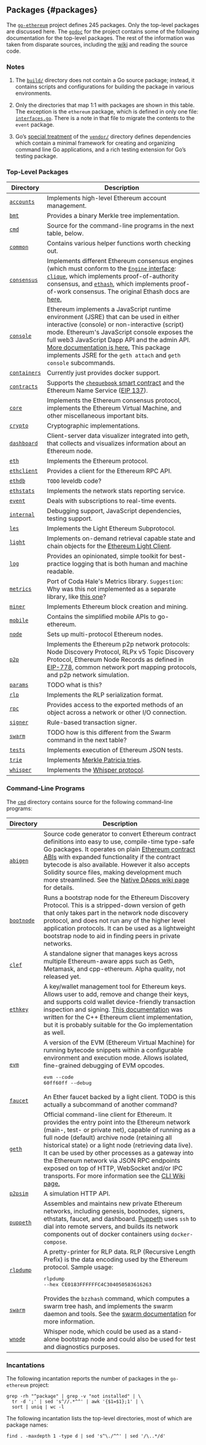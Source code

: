 ## Packages {#packages}

The [`go-ethereum`](https://github.com/ethereum/go-ethereum) project defines 245 packages. Only the top-level packages are discussed here. The [`godoc`](https://godoc.org/github.com/ethereum/go-ethereum#pkg-subdirectories) for the project contains some of the following documentation for the top-level packages. The rest of the information was taken from disparate sources, including the [wiki](https://github.com/ethereum/go-ethereum/wiki) and reading the source code.

### Notes

1. The [`build/`](https://github.com/ethereum/go-ethereum/tree/master/build) directory does not contain a Go source package; instead, it contains scripts and configurations for building the package in various environments.

2. Only the directories that map 1:1 with packages are shown in this table. The exception is the `ethereum` package, which is defined in only one file: [`interfaces.go`](https://github.com/ethereum/go-ethereum/blob/master/interfaces.go). There is a note in that file to migrate the contents to the `event` package.

3. Go&rsquo;s [special treatment](https://blog.gopheracademy.com/advent-2015/vendor-folder/) of the [`vendor/`](https://github.com/ethereum/go-ethereum/tree/master/vendor) directory defines dependencies which contain a minimal framework for creating and organizing command line Go applications, and a rich testing extension for Go&rsquo;s testing package. 

### Top-Level Packages

| Directory | Description |
| --- | --- |
| [`accounts`](https://github.com/ethereum/go-ethereum/tree/master/accounts) | Implements high-level Ethereum account management. |
| [`bmt`](https://github.com/ethereum/go-ethereum/tree/master/bmt) | Provides a binary Merkle tree implementation. |
| [`cmd`](https://github.com/ethereum/go-ethereum/tree/master/cmd) | Source for the command-line programs in the next table, below. |
| [`common`](https://github.com/ethereum/go-ethereum/tree/master/common) | Contains various helper functions worth checking out. |
| [`consensus`](https://github.com/ethereum/go-ethereum/tree/master/consensus) | Implements different Ethereum consensus engines (which must conform to the [`Engine` interface](https://godoc.org/github.com/ethereum/go-ethereum/consensus#Engine): [`clique`](https://godoc.org/github.com/ethereum/go-ethereum/consensus/clique), which implements proof-of-authority consensus, and [`ethash`](https://godoc.org/github.com/ethereum/go-ethereum/consensus/ethash), which implements proof-of-work consensus. The original Ethash docs are [here.](https://github.com/ethereum/wiki/wiki/Ethash) |
| [`console`](https://github.com/ethereum/go-ethereum/tree/master/console) | Ethereum implements a JavaScript runtime environment (JSRE) that can be used in either interactive (console) or non-interactive (script) mode. Ethereum&#039;s JavaScript console exposes the full web3 JavaScript Dapp API and the admin API. [More documentation is here.](https://github.com/ethereum/go-ethereum/wiki/JavaScript-Console) This package implements JSRE for the `geth attach` and `geth console` subcommands. |
| [`containers`](https://github.com/ethereum/go-ethereum/tree/master/containers) | Currently just provides docker support. |
| [`contracts`](https://github.com/ethereum/go-ethereum/tree/master/contracts) | Supports the [`chequebook` smart contract](https://godoc.org/github.com/ethereum/go-ethereum/contracts/chequebook) and the Ethereum Name Service ([EIP 137](https://github.com/ethereum/EIPs/blob/master/EIPS/eip-137.md)). |
| [`core`](https://github.com/ethereum/go-ethereum/tree/master/core) | Implements the Ethereum consensus protocol, implements the Ethereum Virtual Machine, and other miscellaneous important bits. |
| [`crypto`](https://github.com/ethereum/go-ethereum/tree/master/crypto) | Cryptographic implementations. |
| [`dashboard`](https://github.com/ethereum/go-ethereum/tree/master/dashboard) | Client-server data visualizer integrated into geth, that collects and visualizes information about an Ethereum node. |
| [`eth`](https://github.com/ethereum/go-ethereum/tree/master/eth) | Implements the Ethereum protocol. |
| [`ethclient`](https://github.com/ethereum/go-ethereum/tree/master/ethclient) | Provides a client for the Ethereum RPC API. |
| [`ethdb`](https://github.com/ethereum/go-ethereum/tree/master/ethdb) | `TODO` leveldb code? |
| [`ethstats`](https://github.com/ethereum/go-ethereum/tree/master/ethstats) | Implements the network stats reporting service. |
| [`event`](https://github.com/ethereum/go-ethereum/tree/master/event) | Deals with subscriptions to real-time events. |
| [`internal`](https://github.com/ethereum/go-ethereum/tree/master/internal) | Debugging support, JavaScript dependencies, testing support. |
| [`les`](https://github.com/ethereum/go-ethereum/tree/master/les) | Implements the Light Ethereum Subprotocol. |
| [`light`](https://github.com/ethereum/go-ethereum/tree/master/light) | Implements on-demand retrieval capable state and chain objects for the [Ethereum Light Client](https://github.com/ethereum/wiki/wiki/Light-client-protocol). |
| [`log`](https://github.com/ethereum/go-ethereum/tree/master/log) | Provides an opinionated, simple toolkit for best-practice logging that is both human and machine readable. |
| [`metrics`](https://github.com/ethereum/go-ethereum/tree/master/metrics) | Port of Coda Hale&#039;s Metrics library. `Suggestion`: Why was this not implemented as a separate library, like [this one](https://github.com/rcrowley/go-metrics)? |
| [`miner`](https://github.com/ethereum/go-ethereum/tree/master/miner) | Implements Ethereum block creation and mining. |
| [`mobile`](https://github.com/ethereum/go-ethereum/tree/master/mobile) | Contains the simplified mobile APIs to go-ethereum. |
| [`node`](https://github.com/ethereum/go-ethereum/tree/master/node) | Sets up multi-protocol Ethereum nodes. |
| [`p2p`](https://github.com/ethereum/go-ethereum/tree/master/p2p) | Implements the Ethereum p2p network protocols: Node Discovery Protocol, RLPx v5 Topic Discovery Protocol, Ethereum Node Records as defined in [EIP-778](https://github.com/ethereum/EIPs/blob/master/EIPS/eip-778.md), common network port mapping protocols, and p2p network simulation. |
| [`params`](https://github.com/ethereum/go-ethereum/tree/master/params) | TODO what is this? |
| [`rlp`](https://github.com/ethereum/go-ethereum/tree/master/rlp) | Implements the RLP serialization format. |
| [`rpc`](https://github.com/ethereum/go-ethereum/tree/master/rpc) | Provides access to the exported methods of an object across a network or other I/O connection. |
| [`signer`](https://github.com/ethereum/go-ethereum/tree/master/signer) | Rule-based transaction signer. |
| [`swarm`](https://github.com/ethereum/go-ethereum/tree/master/swarm) | TODO how is this different from the Swarm command in the next table? |
| [`tests`](https://github.com/ethereum/go-ethereum/tree/master/tests) | Implements execution of Ethereum JSON tests. |
| [`trie`](https://github.com/ethereum/go-ethereum/tree/master/trie) | Implements [Merkle Patricia tries](https://github.com/ethereum/wiki/wiki/%5BEnglish%5D-Patricia-Tree). |
| [`whisper`](https://github.com/ethereum/go-ethereum/tree/master/whisper) | Implements the [Whisper protocol](https://github.com/ethereum/wiki/wiki/Whisper). |

### Command-Line Programs
The [`cmd`](https://github.com/ethereum/go-ethereum/tree/master/cmd) directory contains source for the following command-line programs:

| Directory | Description |
| --- | --- |
| [`abigen`](https://github.com/ethereum/go-ethereum/tree/master/cmd/abigen) | Source code generator to convert Ethereum contract definitions into easy to use, compile-time type-safe Go packages. It operates on plain [Ethereum contract ABIs](https://github.com/ethereum/wiki/wiki/Ethereum-Contract-ABI) with expanded functionality if the contract bytecode is also available. However it also accepts Solidity source files, making development much more streamlined. See the [Native DApps wiki page](https://github.com/ethereum/go-ethereum/wiki/Native-DApps:-Go-bindings-to-Ethereum-contracts) for details. |
| [`bootnode`](https://github.com/ethereum/go-ethereum/tree/master/cmd/bootnode) | Runs a bootstrap node for the Ethereum Discovery Protocol. This is a stripped-down version of geth that only takes part in the network node discovery protocol, and does not run any of the higher level application protocols. It can be used as a lightweight bootstrap node to aid in finding peers in private networks.
| [`clef`](https://github.com/ethereum/go-ethereum/tree/master/cmd/clef) | A standalone signer that manages keys across multiple Ethereum-aware apps such as Geth, Metamask, and cpp-ethereum. Alpha quality, not released yet. 
| [`ethkey`](https://github.com/ethereum/go-ethereum/tree/master/cmd/ethkey) | A key/wallet management tool for Ethereum keys. Allows user to add, remove and change their keys, and supports cold wallet device-friendly transaction inspection and signing. [This documentation](https://github.com/ethereum/guide/blob/master/ethkey.md) was written for the C++ Ethereum client implementation, but it is probably suitable for the Go implementation as well. 
| [`evm`](https://github.com/ethereum/go-ethereum/tree/master/cmd/evm) | A version of the EVM (Ethereum Virtual Machine) for running bytecode snippets within a configurable environment and execution mode. Allows isolated, fine-grained debugging of EVM opcodes. <pre>evm --code 60ff60ff --debug</pre>
| [`faucet`](https://github.com/ethereum/go-ethereum/tree/master/cmd/faucet) | An Ether faucet backed by a light client. TODO is this actually a subcommand of another command? 
| [`geth`](https://github.com/ethereum/go-ethereum/tree/master/cmd/geth) | Official command-line client for Ethereum. It provides the entry point into the Ethereum network (main-, test- or private net), capable of running as a full node (default) archive node (retaining all historical state) or a light node (retrieving data live). It can be used by other processes as a gateway into the Ethereum network via JSON RPC endpoints exposed on top of HTTP, WebSocket and/or IPC transports. For more information see the [CLI Wiki page.](https://github.com/ethereum/go-ethereum/wiki/Command-Line-Options)
| [`p2psim`](https://github.com/ethereum/go-ethereum/tree/master/cmd/p2psim) | A simulation HTTP API.
| [`puppeth`](https://github.com/ethereum/go-ethereum/tree/master/cmd/puppeth) | Assembles and maintains new private Ethereum networks, including genesis, bootnodes, signers, ethstats, faucet, and dashboard. [Puppeth](https://blog.ethereum.org/2017/04/14/geth-1-6-puppeth-master/) uses `ssh` to dial into remote servers, and builds its network components out of docker containers using `docker-compose`.
| [`rlpdump`](https://github.com/ethereum/go-ethereum/tree/master/cmd/rlpdump) | A pretty-printer for RLP data. RLP (Recursive Length Prefix) is the data encoding used by the Ethereum protocol. Sample usage: <pre>rlpdump --hex CE0183FFFFFFC4C304050583616263</pre>
| [`swarm`](https://github.com/ethereum/go-ethereum/tree/master/cmd/swarm) | Provides the `bzzhash` command, which computes a swarm tree hash, and implements the swarm daemon and tools. See the [swarm documentation](https://swarm-guide.readthedocs.io/) for more information. 
| [`wnode`](https://github.com/ethereum/go-ethereum/tree/master/cmd/wnode) | Whisper node, which could be used as a stand-alone bootstrap node and could also be used for test and diagnostics purposes. |

### Incantations
The following incantation reports the number of packages in the `go-ethereum` project:

```
grep -rh "^package" | grep -v "not installed" | \
  tr -d ';' | sed 's^//.*^^' | awk '{$1=$1};1' | \
  sort | uniq | wc -l
```

The following incantation lists the top-level directories, most of which are package names:

```find . -maxdepth 1 -type d | sed 's^\./^^' | sed '/\..*/d'```

